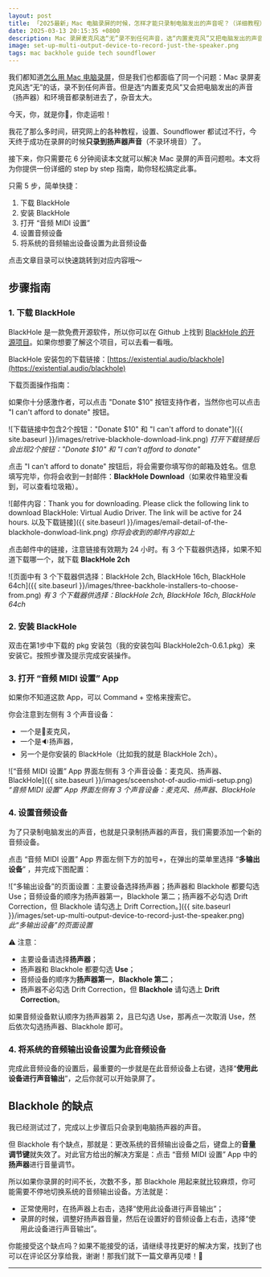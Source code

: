 ```yaml
---
layout: post
title: 「2025最新」Mac 电脑录屏的时候，怎样才能只录制电脑发出的声音呢？（详细教程）
date: 2025-03-13 20:15:35 +0800
description: Mac 录屏麦克风选“无”录不到任何声音，选“内置麦克风”又把电脑发出的声音和环境音都录制进去了。用“截屏” App 和 QuickTime Player 都不能只录制电脑发出（扬声器）的声音，Soundflower 停止开发，而且苹果在 macOS Catalina（10.15）之后也不再支持。那怎么只录制扬声器的声音，而不录到环境音呢？本文包含一步一步的行动指南，助你成功录屏。
image: set-up-multi-output-device-to-record-just-the-speaker.png
tags: mac backhole guide tech soundflower
---
```


我们都知道[怎么用 Mac 电脑录屏](https://support.apple.com/zh-cn/102618)，但是我们也都面临了同一个问题：Mac 录屏麦克风选“无”的话，录不到任何声音。但是选“内置麦克风”又会把电脑发出的声音（扬声器）和环境音都录制进去了，杂音太大。

今天，你，就是你🫵，你走运啦！

我花了那么多时间，研究网上的各种教程，设置、Soundflower 都试过不行，今天终于成功在录屏的时候**只录到扬声器声音**（不录环境音）了。

接下来，你只需要花 6 分钟阅读本文就可以解决 Mac 录屏的声音问题啦。本文将为你提供一份详细的 step by step 指南，助你轻松搞定此事。

只需 5 步，简单快捷：
1. 下载 BlackHole
1. 安装 BlackHole
1. 打开 “音频 MIDI 设置”
1. 设置音频设备
1. 将系统的音频输出设备设置为此音频设备

点击文章目录可以快速跳转到对应内容哦～

## 步骤指南

### 1. 下载 BlackHole

BlackHole 是一款免费开源软件，所以你可以在 Github 上找到 [BlackHole 的开源项目](https://github.com/ExistentialAudio/BlackHole)。如果你想要了解这个项目，可以去看一看哦。

BlackHole 安装包的下载链接：[https://existential.audio/blackhole](https://existential.audio/blackhole)

下载页面操作指南：

如果你十分感激作者，可以点击 "Donate $10" 按钮支持作者，当然你也可以点击 "I can't afford to donate" 按钮。

![下载链接中包含2个按钮："Donate $10" 和 "I can't afford to donate"]({{ site.baseurl }}/images/retrive-blackhole-download-link.png)
*打开下载链接后会出现2个按钮："Donate $10" 和 "I can't afford to donate"*

点击 "I can't afford to donate" 按钮后，将会需要你填写你的邮箱及姓名。信息填写完毕，你将会收到一封邮件：**BlackHole Download**（如果收件箱里没看到，可以查看垃圾箱）。

![邮件内容：Thank you for downloading. Please click the following link to download BlackHole: Virtual Audio Driver. The link will be active for 24 hours. 以及下载链接]({{ site.baseurl }}/images/email-detail-of-the-blackhole-donwload-link.png)
*你将会收到的邮件内容如上*

点击邮件中的链接，注意链接有效期为 24 小时。有 3 个下载器供选择，如果不知道下载哪一个，就下载 **BlackHole 2ch**

![页面中有 3 个下载器供选择：BlackHole 2ch, BlackHole 16ch, BlackHole 64ch]({{ site.baseurl }}/images/three-backhole-installers-to-choose-from.png)
*有 3 个下载器供选择：BlackHole 2ch, BlackHole 16ch, BlackHole 64ch*

### 2. 安装 BlackHole

双击在第1步中下载的 pkg 安装包（我的安装包叫 BlackHole2ch-0.6.1.pkg）来安装它。按照步骤及提示完成安装操作。

### 3. 打开 “音频 MIDI 设置” App

如果你不知道这款 App，可以 Command + 空格来搜索它。

你会注意到左侧有 3 个声音设备：
- 一个是🎤麦克风，
- 一个是🔉扬声器，
- 另一个是你安装的 BlackHole（比如我的就是 BlackHole 2ch）。

![“音频 MIDI 设置” App 界面左侧有 3 个声音设备：麦克风、扬声器、BlackHole]({{ site.baseurl }}/images/sceenshot-of-audio-midi-setup.png)
*“音频 MIDI 设置” App 界面左侧有 3 个声音设备：麦克风、扬声器、BlackHole*

### 4. 设置音频设备

为了只录制电脑发出的声音，也就是只录制扬声器的声音，我们需要添加一个新的音频设备。

点击 “音频 MIDI 设置” App 界面左侧下方的加号+，在弹出的菜单里选择 “**多输出设备**” ，并完成下图配置：

![“多输出设备”的页面设置：主要设备选择扬声器；扬声器和 Blackhole 都要勾选 Use；音频设备的顺序为扬声器第一，Blackhole 第二；扬声器不必勾选 Drift Correction，但 Blackhole 请勾选上 Drift Correction。]({{ site.baseurl }}/images/set-up-multi-output-device-to-record-just-the-speaker.png)
*此“多输出设备”的页面设置*

⚠️ 注意：
- 主要设备请选择**扬声器**；
- 扬声器和 Blackhole 都要勾选 **Use**；
- 音频设备的顺序为**扬声器第一**，**Blackhole 第二**；
- 扬声器不必勾选 Drift Correction，但 **Blackhole** 请勾选上 **Drift Correction**。

如果音频设备默认顺序为扬声器第 2，且已勾选 Use，那再点一次取消 Use，然后依次勾选扬声器、Blackhole 即可。

### 4. 将系统的音频输出设备设置为此音频设备

完成此音频设备的设置后，最重要的一步就是在此音频设备上右键，选择“**使用此设备进行声音输出**”，之后你就可以开始录屏了。

## Blackhole 的缺点

我已经测试过了，完成以上步骤后只会录到电脑扬声器的声音。

但 Blackhole 有个缺点，那就是：更改系统的音频输出设备之后，键盘上的**音量调节键**就失效了。对此官方给出的解决方案是：点击 “音频 MIDI 设置” App 中的**扬声器**进行音量调节。

所以如果你录屏的时间不长，次数不多，那 Blackhole 用起来就比较麻烦，你可能需要不停地切换系统的音频输出设备。方法就是：
- 正常使用时，在扬声器上右击，选择“使用此设备进行声音输出”；
- 录屏的时候，调整好扬声器音量，然后在设置好的音频设备上右击，选择“使用此设备进行声音输出”。

你能接受这个缺点吗？如果不能接受的话，请继续寻找更好的解决方案，找到了也可以在评论区分享给我，谢谢！那我们就下一篇文章再见喽！👋

---
